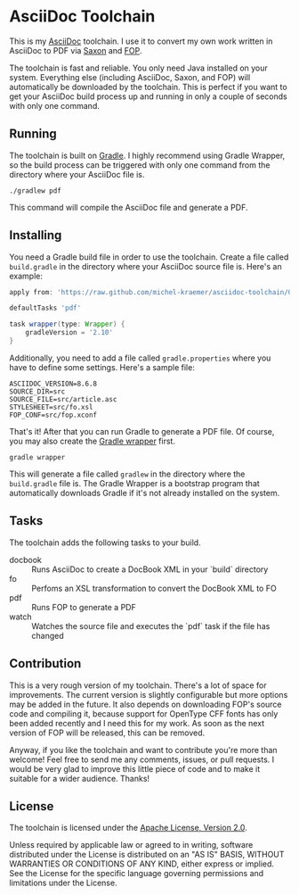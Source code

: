 AsciiDoc Toolchain
==================

This is my [AsciiDoc](http://www.methods.co.nz/asciidoc/) toolchain. I
use it to convert my own work written in AsciiDoc to PDF via
[Saxon](http://saxon.sourceforge.net/) and
[FOP](http://xmlgraphics.apache.org/fop/).

The toolchain is fast and reliable. You only need Java installed on
your system. Everything else (including AsciiDoc, Saxon, and FOP) will
automatically be downloaded by the toolchain. This is perfect if you
want to get your AsciiDoc build process up and running in only a
couple of seconds with only one command.

Running
-------

The toolchain is built on [Gradle](http://www.gradle.org/). I highly
recommend using Gradle Wrapper, so the build process can be triggered
with only one command from the directory where your AsciiDoc file is.

    ./gradlew pdf

This command will compile the AsciiDoc file and generate a PDF.

Installing
----------

You need a Gradle build file in order to use the toolchain. Create
a file called `build.gradle` in the directory where your AsciiDoc
source file is. Here's an example:

```groovy
apply from: 'https://raw.github.com/michel-kraemer/asciidoc-toolchain/0.1/asciidoc-toolchain.gradle'

defaultTasks 'pdf'

task wrapper(type: Wrapper) {
    gradleVersion = '2.10'
}
```

Additionally, you need to add a file called `gradle.properties`
where you have to define some settings. Here's a sample file:

```properties
ASCIIDOC_VERSION=8.6.8
SOURCE_DIR=src
SOURCE_FILE=src/article.asc
STYLESHEET=src/fo.xsl
FOP_CONF=src/fop.xconf
```

That's it! After that you can run Gradle to generate a PDF file. Of
course, you may also create the
[Gradle wrapper](http://www.gradle.org/docs/current/userguide/gradle_wrapper.html)
first.

    gradle wrapper

This will generate a file called `gradlew` in the directory where
the `build.gradle` file is. The Gradle Wrapper is a bootstrap program
that automatically downloads Gradle if it's not already installed on
the system.

Tasks
-----

The toolchain adds the following tasks to your build.

<dl>
<dt>docbook</dt>
<dd>Runs AsciiDoc to create a DocBook XML in your `build` directory</dd>
<dt>fo</dt>
<dd>Perfoms an XSL transformation to convert the DocBook XML to FO</dd>
<dt>pdf</dt>
<dd>Runs FOP to generate a PDF</dd>
<dt>watch</dt>
<dd>Watches the source file and executes the `pdf` task if the file
has changed</dd>
</dl>

Contribution
------------

This is a very rough version of my toolchain. There's a lot of space
for improvements. The current version is slightly configurable but
more options may be added in the future. It also depends on downloading
FOP's source code and compiling it, because support for OpenType CFF
fonts has only been added recently and I need this for my work. As soon
as the next version of FOP will be released, this can be removed.

Anyway, if you like the toolchain and want to contribute you're more
than welcome! Feel free to send me any comments, issues, or pull
requests. I would be very glad to improve this little piece of code
and to make it suitable for a wider audience. Thanks!

License
-------

The toolchain is licensed under the
[Apache License, Version 2.0](http://www.apache.org/licenses/LICENSE-2.0).

Unless required by applicable law or agreed to in writing, software
distributed under the License is distributed on an "AS IS" BASIS,
WITHOUT WARRANTIES OR CONDITIONS OF ANY KIND, either express or implied.
See the License for the specific language governing permissions and
limitations under the License.

